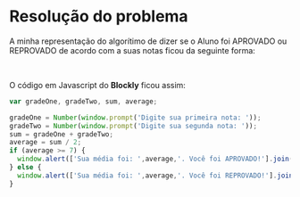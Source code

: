 # Resolução do problema

A minha representação do algorítimo de dizer se o Aluno foi APROVADO ou REPROVADO de acordo com a suas notas ficou da seguinte forma:

<br>

<img src=''>

O código em Javascript do **Blockly** ficou assim:

```jsx
var gradeOne, gradeTwo, sum, average;

gradeOne = Number(window.prompt('Digite sua primeira nota: '));
gradeTwo = Number(window.prompt('Digite sua segunda nota: '));
sum = gradeOne + gradeTwo;
average = sum / 2;
if (average >= 7) {
  window.alert(['Sua média foi: ',average,'. Você foi APROVADO!'].join(''));
} else {
  window.alert(['Sua média foi: ',average,'. Você foi REPROVADO!'].join(''));
}
```
